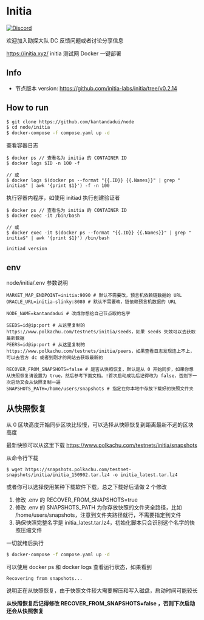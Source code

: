 # Initia

[![Discord](https://img.shields.io/discord/1229140544102338670?color=7289DA&logo=discord&logoColor=white)](https://discord.gg/hZXXnnpJv8)

欢迎加入勘探大队 DC 反馈问题或者讨论分享信息

https://initia.xyz/ initia 测试网 Docker 一键部署

## Info

- 节点版本 version: https://github.com/initia-labs/initia/tree/v0.2.14

## How to run

```sh
$ git clone https://github.com/kantandadui/node
$ cd node/initia
$ docker-compose -f compose.yaml up -d
```

查看容器日志

```
$ docker ps // 查看名为 initia 的 CONTAINER ID
$ docker logs $ID -n 100 -f

// 或
$ docker logs $(docker ps --format "{{.ID}} {{.Names}}" | grep " initia$" | awk '{print $1}') -f -n 100
```

执行容器内程序，如使用 initiad 执行创建验证者

```
$ docker ps // 查看名为 initia 的 CONTAINER ID
$ docker exec -it /bin/bash

// 或
$ docker exec -it $(docker ps --format "{{.ID}} {{.Names}}" | grep " initia$" | awk '{print $1}') /bin/bash

initiad version
```

## env

node/initia/.env 参数说明

```env
MARKET_MAP_ENDPOINT=initia:9090 # 默认不需要改，预言机依赖链数据的 URL
ORACLE_URL=initia-slinky:8080 # 默认不需要改，链依赖预言机数据的 URL

NODE_NAME=kantandadui # 改成你想给自己节点取的名字

SEEDS=id@ip:port # 从这里复制的 https://www.polkachu.com/testnets/initia/seeds，如果 seeds 失效可以去获取最新数据
PEERS=id@ip:port # 从这里复制的 https://www.polkachu.com/testnets/initia/peers，如果查看日志发现连上不上，可以去官方 dc 或者到刚才的网站去获取最新的

RECOVER_FROM_SNAPSHOTS=false # 是否从快照恢复，默认是从 0 开始同步，如果你想从快照恢复请设置为 true，然后参考下面文档。!首次启动成功后记得改为 false，否则下一次启动又会从快照复制一遍
SNAPSHOTS_PATH=/home/users/snapshots # 指定在你本地中存放下载好的快照文件夹
```

## 从快照恢复

从 0 区块高度开始同步区块比较慢，可以选择从快照恢复到距离最新不远的区块高度

最新快照可以从这里下载 https://www.polkachu.com/testnets/initia/snapshots

从命令行下载

```
$ wget https://snapshots.polkachu.com/testnet-snapshots/initia/initia_150902.tar.lz4 -o initia_latest.tar.lz4
```

或者你可以选择使用某种下载软件下载，总之下载好后请做 2 个修改

1. 修改 .env 的 RECOVER_FROM_SNAPSHOTS=true
2. 修改 .env 的 SNAPSHOTS_PATH 为你存放快照的文件夹全路径，比如 /home/users/snapshots，注意到文件夹路径就行，不需要指定到文件
3. 确保快照完整名字是 initia_latest.tar.lz4，初始化脚本只会识别这个名字的快照压缩文件

一切就绪后执行

```sh
$ docker-compose -f compose.yaml up -d
```

可以使用 docker ps 和 docker logs 查看运行状态，如果看到

```
Recovering from snapshots...
```

说明正在从快照恢复，由于快照文件较大需要解压和写入磁盘，启动时间可能较长

**从快照恢复后记得修改 RECOVER_FROM_SNAPSHOTS=false ，否则下次启动还会从快照恢复**
